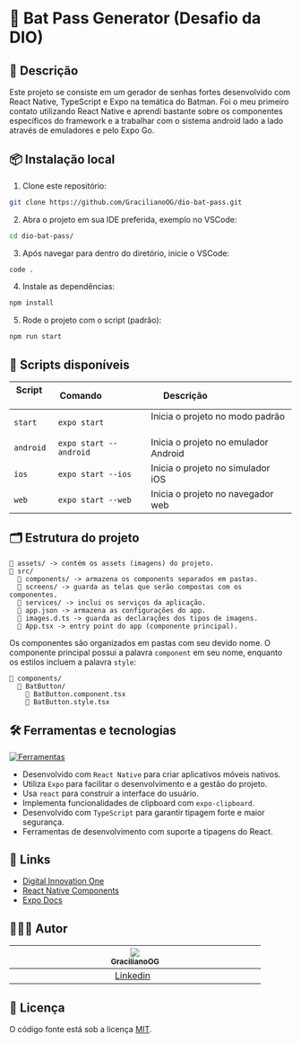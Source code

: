 # 🦇 Bat Pass Generator (Desafio da DIO)

## 📖 Descrição

Este projeto se consiste em um gerador de senhas fortes desenvolvido com React Native, TypeScript e Expo na temática do Batman. Foi o meu primeiro contato utilizando React Native e aprendi bastante sobre os componentes específicos do framework e a trabalhar com o sistema android lado a lado através de emuladores e pelo Expo Go.

## 📦 Instalação local

1. Clone este repositório:

```bash
git clone https://github.com/GracilianoOG/dio-bat-pass.git
```

2. Abra o projeto em sua IDE preferida, exemplo no VSCode:

```bash
cd dio-bat-pass/
```

3. Após navegar para dentro do diretório, inicie o VSCode:

```bash
code .
```

4. Instale as dependências:

```bash
npm install
```

5. Rode o projeto com o script (padrão):

```bash
npm run start
```

## 📜 Scripts disponíveis

| Script     | Comando                 | Descrição                             |
| ---------- | ----------------------- | ------------------------------------- |
| `start`    | `expo start`            | Inicia o projeto no modo padrão       |
| `android`  | `expo start --android`  | Inicia o projeto no emulador Android  |
| `ios`      | `expo start --ios`      | Inicia o projeto no simulador iOS     |
| `web`      | `expo start --web`      | Inicia o projeto no navegador web     |

## 🗂️ Estrutura do projeto

```
📁 assets/ -> contém os assets (imagens) do projeto.
📁 src/
  📁 components/ -> armazena os components separados em pastas.
  📁 screens/ -> guarda as telas que serão compostas com os componentes.
  📁 services/ -> inclui os serviços da aplicação.
  📄 app.json -> armazena as configurações do app.
  📄 images.d.ts -> guarda as declarações dos tipos de imagens.
  📄 App.tsx -> entry point do app (componente principal).
```

Os componentes são organizados em pastas com seu devido nome. O componente principal possui a palavra `component` em seu nome, enquanto os estilos incluem a palavra `style`:

```
📁 components/
  📁 BatButton/
    📄 BatButton.component.tsx
    📄 BatButton.style.tsx
```

## 🛠️ Ferramentas e tecnologias

[![Ferramentas](https://skillicons.dev/icons?i=react,ts,nodejs,npm,vscode,bash)](https://skillicons.dev)

- Desenvolvido com `React Native` para criar aplicativos móveis nativos.
- Utiliza `Expo` para facilitar o desenvolvimento e a gestão do projeto.
- Usa `react` para construir a interface do usuário.
- Implementa funcionalidades de clipboard com `expo-clipboard`.
- Desenvolvido com `TypeScript` para garantir tipagem forte e maior segurança.
- Ferramentas de desenvolvimento com suporte a tipagens do React.

## 🔗 Links

- [Digital Innovation One](https://www.dio.me/)
- [React Native Components](https://reactnative.dev/docs/components-and-apis)
- [Expo Docs](https://docs.expo.dev/)

## 🧑🏻‍💻 Autor

|  [<img src="https://avatars.githubusercontent.com/u/72778164?s=96&v=4"><br><sub>GracilianoOG</sub>](https://github.com/GracilianoOG)  |
| :-----------------------------------------------------------------------------------------------------------------------------------: |
|                                           [Linkedin](www.linkedin.com/in/gabrielgmbarros)                                             |

## 📝 Licença

O código fonte está sob a licença [MIT](./LICENSE).
